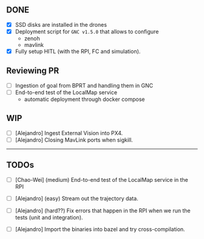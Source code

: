 ## DONE

- [x] SSD disks are installed in the drones
- [x]  Deployment script for `GNC v1.5.0` that allows to configure
	- zenoh 
	- mavlink
- [x] Fully setup HITL (with the RPI, FC and simulation).
## Reviewing PR

- [ ] Ingestion of goal from BPRT and handling them in GNC
- [ ] End-to-end test of the LocalMap service 
	- automatic deployment through docker compose
## WIP

- [ ] [Alejandro] Ingest External Vision into PX4.
- [ ] [Alejandro] Closing MavLink ports when sigkill.

---
## TODOs

- [ ] [Chao-Wei] (medium) End-to-end test of the LocalMap service in the RPI

- [ ] [Alejandro] (easy) Stream out the trajectory data.
- [ ] [Alejandro] (hard??) Fix errors that happen in the RPI when we run the tests (unit and integration).

- [ ] [Alejandro] Import the binaries into bazel and try cross-compilation.